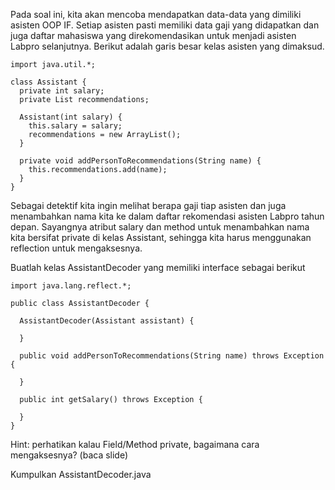 Pada soal ini, kita akan mencoba mendapatkan data-data yang dimiliki asisten OOP IF. Setiap asisten pasti memiliki data gaji yang didapatkan dan juga daftar mahasiswa yang direkomendasikan untuk menjadi asisten Labpro selanjutnya. Berikut adalah garis besar kelas asisten yang dimaksud.

```
import java.util.*;

class Assistant {
  private int salary;
  private List recommendations;

  Assistant(int salary) {
    this.salary = salary;
    recommendations = new ArrayList();
  }

  private void addPersonToRecommendations(String name) {
    this.recommendations.add(name);
  }
}
```

Sebagai detektif kita ingin melihat berapa gaji tiap asisten dan juga menambahkan nama kita ke dalam daftar rekomendasi asisten Labpro tahun depan. Sayangnya atribut salary dan method untuk menambahkan nama kita bersifat private di kelas Assistant, sehingga kita harus menggunakan reflection untuk mengaksesnya.

Buatlah kelas AssistantDecoder yang memiliki interface sebagai berikut

```
import java.lang.reflect.*;

public class AssistantDecoder {

  AssistantDecoder(Assistant assistant) {

  }

  public void addPersonToRecommendations(String name) throws Exception {

  }

  public int getSalary() throws Exception {

  }
}
```

Hint: perhatikan kalau Field/Method private, bagaimana cara mengaksesnya? (baca slide)

Kumpulkan AssistantDecoder.java
